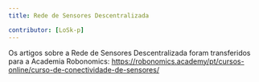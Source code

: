 ```yaml
---
title: Rede de Sensores Descentralizada

contributor: [LoSk-p]
---
```


Os artigos sobre a Rede de Sensores Descentralizada foram transferidos para a Academia Robonomics: https://robonomics.academy/pt/cursos-online/curso-de-conectividade-de-sensores/